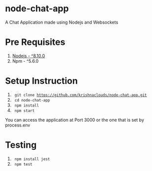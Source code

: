 # node-chat-app
A Chat Application made using Nodejs and Websockets

# Pre Requisites
1. <a href="https://nodejs.org/en/download/" > Nodejs - ^8.10.0 </a>
2. Npm - ^5.6.0

# Setup Instruction
1. <code> git clone https://github.com/krishnaclouds/node-chat-app.git </code>
2. <code> cd node-chat-app </code>
3. <code> npm install </code>
4. <code> npm start </code>

You can access the application at Port 3000 or the one that is set by process.env

# Testing
1. <code> npm install jest </code>
2. <code> npm test </code>
